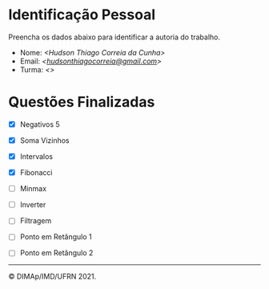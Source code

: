 ﻿# Identificação Pessoal

Preencha os dados abaixo para identificar a autoria do trabalho.

- Nome: *\<Hudson Thiago Correia da Cunha>*
- Email: *\<hudsonthiagocorreia@gmail.com>*
- Turma: *\<>*

# Questões Finalizadas

- [x] Negativos 5
- [x] Soma Vizinhos
- [x] Intervalos
- [x] Fibonacci
- [ ] Minmax
- [ ] Inverter
- [ ] Filtragem
- [ ] Ponto em Retângulo 1
- [ ] Ponto em Retângulo 2


--------
&copy; DIMAp/IMD/UFRN 2021.
